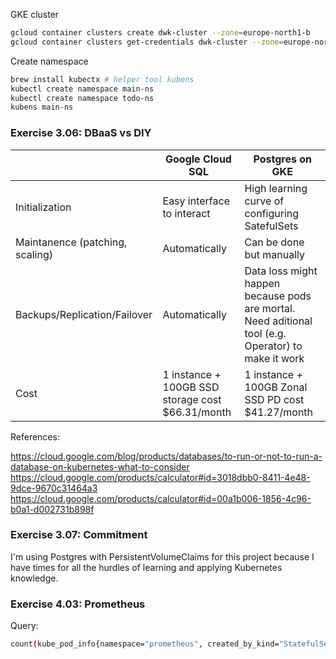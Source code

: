 GKE cluster
```bash
gcloud container clusters create dwk-cluster --zone=europe-north1-b
gcloud container clusters get-credentials dwk-cluster --zone=europe-north1-b
```

Create namespace
```bash
brew install kubectx # helper tool kubens
kubectl create namespace main-ns
kubectl create namespace todo-ns
kubens main-ns
```

### Exercise 3.06: DBaaS vs DIY

|  | Google Cloud SQL | Postgres on GKE |
|-|-|-|
| Initialization | Easy interface to interact | High learning curve of configuring SatefulSets |
| Maintanence (patching, scaling) | Automatically | Can be done but manually |
| Backups/Replication/Failover | Automatically | Data loss might happen because pods are mortal. Need aditional tool (e.g. Operator) to make it work |
| Cost | 1 instance + 100GB SSD storage cost $66.31/month | 1 instance + 100GB Zonal SSD PD cost $41.27/month  |


References:

https://cloud.google.com/blog/products/databases/to-run-or-not-to-run-a-database-on-kubernetes-what-to-consider
https://cloud.google.com/products/calculator#id=3018dbb0-8411-4e48-9dce-9670c31464a3
https://cloud.google.com/products/calculator#id=00a1b006-1856-4c96-b0a1-d002731b898f

### Exercise 3.07: Commitment

I'm using Postgres with PersistentVolumeClaims for this project because I have times for all the hurdles of learning and applying Kubernetes knowledge.

### Exercise 4.03: Prometheus

Query:
```bash
count(kube_pod_info{namespace="prometheus", created_by_kind="StatefulSet"})
```
